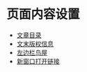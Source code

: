 # 页面内容设置

* [文章目录](toc.html)
* [文末版权信息](copyright.info.html)
* [左边栏鸟屋](birdhouse.html)
* [新窗口打开链接](open-in-new-tab.html)